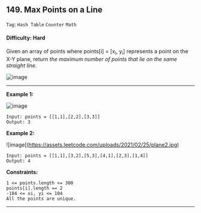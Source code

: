 ## 149. Max Points on a Line

```Tag```: ```Hash Table``` ```Counter``` ```Math```

#### Difficulty: Hard

Given an array of points where points[i] = [x<sub>i</sub>, y<sub>i</sub>] represents a point on the X-Y plane, return _the maximum number of points that lie on the same straight line_.

![image](https://user-images.githubusercontent.com/35042430/211234683-5598df3b-d5b3-446e-85c7-b41e09e6b04d.png)

---

__Example 1:__

![image](https://assets.leetcode.com/uploads/2021/02/25/plane1.jpg)

```
Input: points = [[1,1],[2,2],[3,3]]
Output: 3
```

__Example 2:__

![image[(https://assets.leetcode.com/uploads/2021/02/25/plane2.jpg)
```
Input: points = [[1,1],[3,2],[5,3],[4,1],[2,3],[1,4]]
Output: 4
```

__Constraints:__
```
1 <= points.length <= 300
points[i].length == 2
-104 <= xi, yi <= 104
All the points are unique.
```

---

